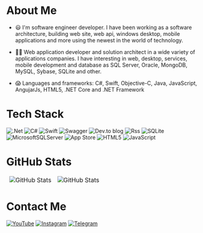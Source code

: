 # About Me
- 😃 I'm software engineer developer. I have been working as a software architecture, building web site, web api, windows desktop, mobile applications and more using the newest in the world of technology.

- 🧑‍💻 Web application developer and solution architect in a wide variety of applications companies. I have interesting in web, desktop, services, mobile development and database as SQL Server, Oracle, MongoDB, MySQL, Sybase, SQLite and other.

- 😱 Languages and frameworks: C#, Swift, Objective-C, Java, JavaScript, AngujarJs, HTML5, .NET Core and .NET Framework

# Tech Stack
![.Net](https://img.shields.io/badge/.NET-5C2D91?style=for-the-badge&logo=.net&logoColor=white) ![C#](https://img.shields.io/badge/c%23-%23239120.svg?style=for-the-badge&logo=c-sharp&logoColor=white) ![Swift](https://img.shields.io/badge/swift-F54A2A?style=for-the-badge&logo=swift&logoColor=white) ![Swagger](https://img.shields.io/badge/-Swagger-%23Clojure?style=for-the-badge&logo=swagger&logoColor=white) ![Dev.to blog](https://img.shields.io/badge/dev.to-0A0A0A?style=for-the-badge&logo=dev.to&logoColor=white) ![Rss](https://img.shields.io/badge/rss-F88900?style=for-the-badge&logo=rss&logoColor=white) ![SQLite](https://img.shields.io/badge/sqlite-%2307405e.svg?style=for-the-badge&logo=sqlite&logoColor=white) ![MicrosoftSQLServer](https://img.shields.io/badge/Microsoft%20SQL%20Server-CC2927?style=for-the-badge&logo=microsoft%20sql%20server&logoColor=white) ![App Store](https://img.shields.io/badge/App_Store-0D96F6?style=for-the-badge&logo=app-store&logoColor=white) ![HTML5](https://img.shields.io/badge/html5-%23E34F26.svg?style=for-the-badge&logo=html5&logoColor=white) ![JavaScript](https://img.shields.io/badge/javascript-%23323330.svg?style=for-the-badge&logo=javascript&logoColor=%23F7DF1E)

# GitHub Stats
<table align="center" border="0" cellpadding="0" cellspacing="0">
  <thead>
    <tr>
      <td>
        <img
          src="https://github-readme-stats.vercel.app/api?username=mauricio-junior&show_icons=true&locale=en&theme=tokyonight&count_private=true"
          alt="GitHub Stats"
        />
      </td>
      <td>
        <img
          src="https://streak-stats.demolab.com/?user=mauricio-junior&theme=tokyonight"
          alt="GitHub Stats"
        />
      </td>
    </tr>
  </thead>
</table>

# Contact Me
[![YouTube](https://img.shields.io/badge/YouTube-%23FF0000.svg?style=for-the-badge&logo=YouTube&logoColor=white)](https://youtube.com/@ecode10) [![Instagram](https://img.shields.io/badge/Instagram-%23E4405F.svg?style=for-the-badge&logo=Instagram&logoColor=white)](https://instagram.com/@ecode10) [![Telegram](https://img.shields.io/badge/Telegram-2CA5E0?style=for-the-badge&logo=telegram&logoColor=white)](https://mauriciojunior.net)
